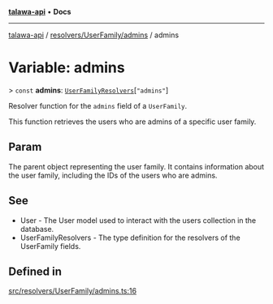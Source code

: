 [**talawa-api**](../../../../README.md) • **Docs**

***

[talawa-api](../../../../modules.md) / [resolvers/UserFamily/admins](../README.md) / admins

# Variable: admins

\> `const` **admins**: [`UserFamilyResolvers`](../../../../types/generatedGraphQLTypes/type-aliases/UserFamilyResolvers.md)\[`"admins"`\]

Resolver function for the `admins` field of a `UserFamily`.

This function retrieves the users who are admins of a specific user family.

## Param

The parent object representing the user family. It contains information about the user family, including the IDs of the users who are admins.

## See

 - User - The User model used to interact with the users collection in the database.
 - UserFamilyResolvers - The type definition for the resolvers of the UserFamily fields.

## Defined in

[src/resolvers/UserFamily/admins.ts:16](https://github.com/PalisadoesFoundation/talawa-api/blob/fb5076f344cd74d4e51c692cbc70fc337bf1ac39/src/resolvers/UserFamily/admins.ts#L16)
